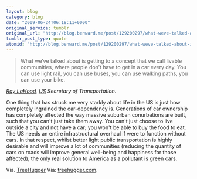 ```yaml
---
layout: blog
category: blog
date: "2009-06-24T06:18:11+0000"
original_service: tumblr
original_url: "http://blog.benward.me/post/129200297/what-weve-talked-about-is-getting-to-a-concept"
tumblr_post_type: quote
atomid: "http://blog.benward.me/post/129200297/what-weve-talked-about-is-getting-to-a-concept"
---
```

> What we’ve talked about is getting to a concept that we call livable communities, where people don’t have to get in a car every day. You can use light rail, you can use buses, you can use walking paths, you can use your bike.

<cite class='vcard'><a class='fn' href='http://www.nytimes.com/2009/06/14/magazine/14FOB-q4-t.html'>Ray LaHood</a>, <abbr title='United States'>US</abbr> Secretary of Transportation.</cite>

One thing that has struck me very starkly about life in the <abbr>US</abbr> is just how completely ingrained the car-dependency is. Generations of car ownership has completely affected the way massive suburban conurbations are built, such that you can't just take them away. You can't just choose to live outside a city and not have a car; you won't be able to buy the food to eat. The <abbr>US</abbr> needs an entire infrastructural overhaul if were to function without cars. In that respect, whilst better light public transportation is highly desirable and will improve a lot of communities (reducing the quantity of cars on roads will improve general well-being and happiness for those affected), the only real solution to America as a pollutant is green cars.

Via. <a href="http://www.treehugger.com/files/2009/06/obamas-transportation-secretary-america-is-one-big-pothole.php">TreeHugger</a>
Via: [treehugger.com](http://www.treehugger.com/files/2009/06/obamas-transportation-secretary-america-is-one-big-pothole.php).